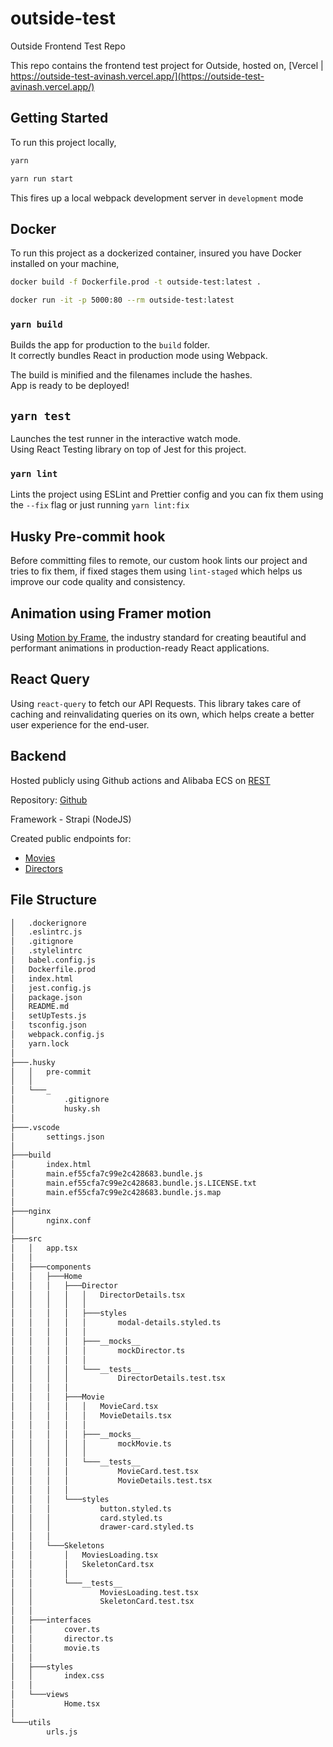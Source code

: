 # outside-test
Outside Frontend Test Repo

This repo contains the frontend test project for Outside, hosted on, [Vercel | https://outside-test-avinash.vercel.app/](https://outside-test-avinash.vercel.app/) 

## Getting Started
To run this project locally,

```bash
yarn

yarn run start
```

This fires up a local webpack development server in `development` mode

## Docker
To run this project as a dockerized container, insured you have Docker installed on your machine,

```bash
docker build -f Dockerfile.prod -t outside-test:latest .

docker run -it -p 5000:80 --rm outside-test:latest
```

### `yarn build`

Builds the app for production to the `build` folder.\
It correctly bundles React in production mode using Webpack.

The build is minified and the filenames include the hashes.\
App is ready to be deployed!

## `yarn test`

Launches the test runner in the interactive watch mode.\
Using React Testing library on top of Jest for this project.

### `yarn lint`

Lints the project using ESLint and Prettier config and you can fix them using 
the `--fix` flag or just running `yarn lint:fix`

## Husky Pre-commit hook
Before committing files to remote, our custom hook lints our project and tries to fix them, if fixed stages them using `lint-staged` which helps us improve our code quality and consistency.

## Animation using Framer motion
Using [Motion by Frame](https://www.framer.com/motion/), the industry standard for creating beautiful and performant animations in production-ready React applications. 

## React Query
Using `react-query` to fetch our API Requests. This library takes care of caching and reinvalidating queries on its own, which helps create a better user experience for the end-user.

## Backend

Hosted publicly using Github actions and Alibaba ECS on [REST](https://strapi.kagati.io)

Repository: [Github](https://github.com/azwraithnp/outside-test-back)

Framework - Strapi (NodeJS)

Created public endpoints for:
- [Movies](https://strapi.kagati.io/movies)
- [Directors](https://strapi.kagati.io/directors)

## File Structure
```bash
│   .dockerignore
│   .eslintrc.js
│   .gitignore
│   .stylelintrc
│   babel.config.js
│   Dockerfile.prod
│   index.html
│   jest.config.js
│   package.json
│   README.md
│   setUpTests.js
│   tsconfig.json
│   webpack.config.js
│   yarn.lock
│
├───.husky
│   │   pre-commit
│   │
│   └───_
│           .gitignore
│           husky.sh
│
├───.vscode
│       settings.json
│
├───build
│       index.html
│       main.ef55cfa7c99e2c428683.bundle.js
│       main.ef55cfa7c99e2c428683.bundle.js.LICENSE.txt
│       main.ef55cfa7c99e2c428683.bundle.js.map
│
├───nginx
│       nginx.conf
│
├───src
│   │   app.tsx
│   │
│   ├───components
│   │   ├───Home
│   │   │   ├───Director
│   │   │   │   │   DirectorDetails.tsx
│   │   │   │   │
│   │   │   │   ├───styles
│   │   │   │   │       modal-details.styled.ts
│   │   │   │   │
│   │   │   │   ├───__mocks__
│   │   │   │   │       mockDirector.ts
│   │   │   │   │
│   │   │   │   └───__tests__
│   │   │   │           DirectorDetails.test.tsx
│   │   │   │
│   │   │   ├───Movie
│   │   │   │   │   MovieCard.tsx
│   │   │   │   │   MovieDetails.tsx
│   │   │   │   │
│   │   │   │   ├───__mocks__
│   │   │   │   │       mockMovie.ts
│   │   │   │   │
│   │   │   │   └───__tests__
│   │   │   │           MovieCard.test.tsx
│   │   │   │           MovieDetails.test.tsx
│   │   │   │
│   │   │   └───styles
│   │   │           button.styled.ts
│   │   │           card.styled.ts
│   │   │           drawer-card.styled.ts
│   │   │
│   │   └───Skeletons
│   │       │   MoviesLoading.tsx
│   │       │   SkeletonCard.tsx
│   │       │
│   │       └───__tests__
│   │               MoviesLoading.test.tsx
│   │               SkeletonCard.test.tsx
│   │
│   ├───interfaces
│   │       cover.ts
│   │       director.ts
│   │       movie.ts
│   │
│   ├───styles
│   │       index.css
│   │
│   └───views
│           Home.tsx
│
└───utils
        urls.js
```

